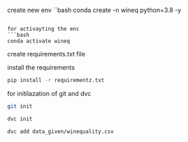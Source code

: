 
create new env
``bash
conda create -n wineq python=3.8 -y
```

for activayting the enc
```bash
conda activate wineq
```

create requirements.txt file

install the requirements
```bash
pip install -r requirementz.txt
```

for initilazation of git and dvc
```bash
git init

dvc init

dvc add data_given/winequality.csv
```


